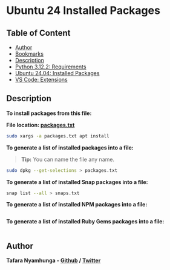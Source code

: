 # Ubuntu 24 Installed Packages

## Table of Content
- [Author](#author)
- [Bookmarks](Bookmarks/Brave/brave_bookmarks.html)
- [Description](#description)
- [Python 3.12.2: Requirements](Python/requirements.txt)
- [Ubuntu 24.04: Installed Packages](Ubuntu-24.04/packages.txt)
- [VS Code: Extensions](VS-Code-Extensions/README.md)

## Description

**To install packages from this file:**

**File location: [packages.txt](Ubuntu-24.04/packages.txt)**

```bash
sudo xargs -a packages.txt apt install
```

**To generate a list of installed packages into a file:**

> **Tip:** You can name the file any name.

```bash
sudo dpkg --get-selections > packages.txt
```

**To generate a list of installed Snap packages into a file:**

```bash
snap list --all > snaps.txt
```

**To generate a list of installed NPM packages into a file:**

```bash

```

**To generate a list of installed Ruby Gems packages into a file:**

```bash

```

## Author

**Tafara Nyamhunga  - [Github](https://github.com/tafara-n) / [Twitter](https://twitter.com/tafaranyamhunga)**
